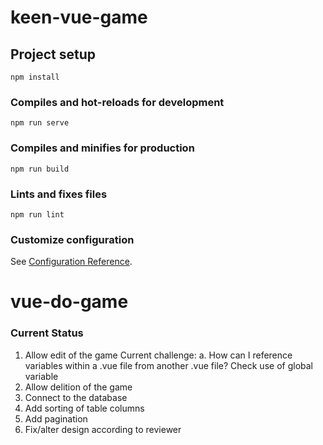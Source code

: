 # keen-vue-game

## Project setup
```
npm install
```

### Compiles and hot-reloads for development
```
npm run serve
```

### Compiles and minifies for production
```
npm run build
```

### Lints and fixes files
```
npm run lint
```

### Customize configuration
See [Configuration Reference](https://cli.vuejs.org/config/).
# vue-do-game


### Current Status
1. Allow edit of the game
Current challenge: a. How can I reference variables within a .vue file from another .vue file? Check use of global variable
2. Allow delition of the game
3. Connect to the database
4. Add sorting of table columns
5. Add pagination
6. Fix/alter design according to reviewer
